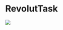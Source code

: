 # RevolutTask
<a href="https://codecov.io/gh/vdsimako/RevolutTask">
  <img src="https://codecov.io/gh/vdsimako/RevolutTask/branch/master/graph/badge.svg" />
</a>
